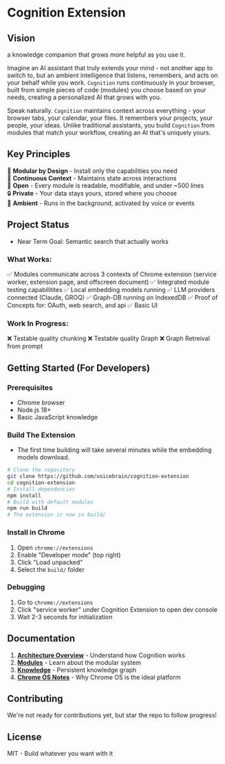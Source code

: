 # Cognition Extension

## Vision

a knowledge companion that grows more helpful as you use it.

Imagine an AI assistant that truly extends your mind - not another app to switch to, but an ambient intelligence that listens, remembers, and acts on your behalf while you work. `Cognition` runs continuously in your browser, built from simple pieces of code (modules) you choose based on your needs, creating a personalized AI that grows with you.

Speak naturally. `Cognition` maintains context across everything - your browser tabs, your calendar, your files. It remembers your projects, your people, your ideas. Unlike traditional assistants, you build `Cognition` from modules that match your workflow, creating an AI that's uniquely yours.

## Key Principles

🎯 **Modular by Design** - Install only the capabilities you need  
🧠 **Continuous Context** - Maintains state across interactions  
🔧 **Open** - Every module is readable, modifiable, and under ~500 lines  
🔒 **Private** - Your data stays yours, stored where you choose  
🚀 **Ambient** - Runs in the background, activated by voice or events

## Project Status

- Near Term Goal: Semantic search that actually works

### What Works:

✅ Modules communicate across 3 contexts of Chrome extension (service worker, extension page, and offscreen document)
✅ Integrated module testing capabilitites
✅ Local embedding models running
✅ LLM providers connected (Claude, GROQ)
✅ Graph-DB running on IndexedDB
✅ Proof of Concepts for: OAuth, web search, and api
✅ Basic UI

### Work In Progress:

❌ Testable quality chunking
❌ Testable quality Graph
❌ Graph Retreival from prompt

## Getting Started (For Developers)

### Prerequisites

- Chrome browser
- Node.js 18+
- Basic JavaScript knowledge

### Build The Extension

- The first time building will take several minutes while the embedding models download.

```bash
# Clone the repository
git clone https://github.com/voicebrain/cognition-extension
cd cognition-extension
# Install dependencies
npm install
# Build with default modules
npm run build
# The extension is now in build/
```

### Install in Chrome

1. Open `chrome://extensions`
2. Enable "Developer mode" (top right)
3. Click "Load unpacked"
4. Select the `build/` folder

### Debugging

1. Go to `chrome://extensions`
2. Click "service worker" under Cognition Extension to open dev console
3. Wait 2-3 seconds for initialization

## Documentation

1. **[Architecture Overview](./Architecture.md)** - Understand how Cognition works
2. **[Modules](./Modules.md)** - Learn about the modular system
3. **[Knowledge](./Knowledge.md)** - Persistent knowledge graph
4. **[Chrome OS Notes](./Chrome%20OS.md)** - Why Chrome OS is the ideal platform

## Contributing

We're not ready for contributions yet, but star the repo to follow progress!

## License

MIT - Build whatever you want with it
